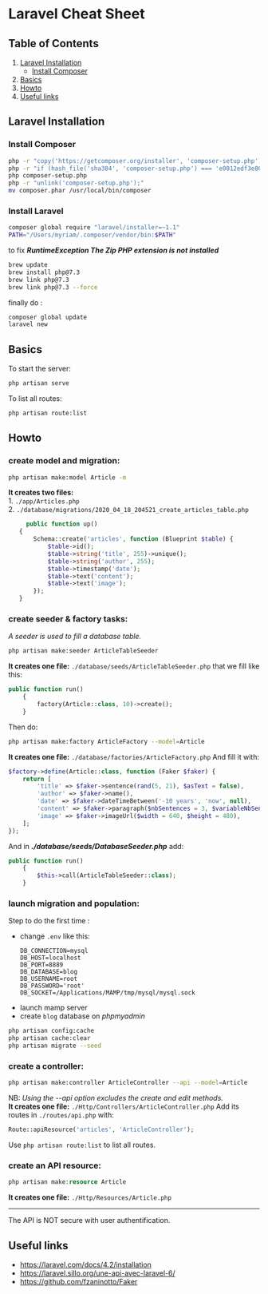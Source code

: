 # Laravel Cheat Sheet
## Table of Contents
1. [Laravel Installation](#LaravelInstallation)  
    - [Install Composer](#InstallComposer)
2. [Basics](#Basics)
3. [Howto](#Howto)
4. [Useful links](#Usefullinks)
## Laravel Installation <a name="LaravelInstallation"></a>
### Install Composer <a name="InstallComposer"></a>
``` sh
php -r "copy('https://getcomposer.org/installer', 'composer-setup.php');"
php -r "if (hash_file('sha384', 'composer-setup.php') === 'e0012edf3e80b6978849f5eff0d4b4e4c79ff1609dd1e613307e16318854d24ae64f26d17af3ef0bf7cfb710ca74755a') { echo 'Installer verified'; } else { echo 'Installer corrupt'; unlink('composer-setup.php'); } echo PHP_EOL;"
php composer-setup.php
php -r "unlink('composer-setup.php');"
mv composer.phar /usr/local/bin/composer
```
### Install Laravel <a name="InstallLaravel"></a>
``` bash
composer global require "laravel/installer=~1.1"
PATH="/Users/myriam/.composer/vendor/bin:$PATH"
```
to fix ***RuntimeException The Zip PHP extension is not installed***
``` bash
brew update
brew install php@7.3
brew link php@7.3
brew link php@7.3 --force
```
finally do :
``` bash
composer global update
laravel new
```
## Basics <a name="Basics"></a>
To start the server:  
``` bash
php artisan serve
```
To list all routes:  
``` bash
php artisan route:list
```
## Howto <a name="Howto"></a>
### create model and migration: <a name="create_model_and_migration"></a>
``` bash
php artisan make:model Article -m
```

  __It creates two files:__  
    1. ```./app/Articles.php```  
    2. ```./database/migrations/2020_04_18_204521_create_articles_table.php```  
 ``` php
      public function up()
    {
        Schema::create('articles', function (Blueprint $table) {
            $table->id();
            $table->string('title', 255)->unique();
            $table->string('author', 255);
            $table->timestamp('date');
            $table->text('content');
            $table->text('image');
        });
    }
```
### create seeder & factory tasks: <a name="create_seeder_&_factory_tasks"></a>
*A seeder is used to fill a database table.*
``` bash
php artisan make:seeder ArticleTableSeeder
```
__It creates one file:__ ```./database/seeds/ArticleTableSeeder.php```
that we fill like this:
```php
public function run()
    {
        factory(Article::class, 10)->create();
    }
```
Then do:
``` bash
php artisan make:factory ArticleFactory --model=Article
```
__It creates one file:__ ```./database/factories/ArticleFactory.php```
And fill it with:
```php
$factory->define(Article::class, function (Faker $faker) {
    return [
        'title' => $faker->sentence(rand(5, 21), $asText = false),
        'author' => $faker->name(),
        'date' => $faker->dateTimeBetween('-10 years', 'now', null),
        'content' => $faker->paragraph($nbSentences = 3, $variableNbSentences = true),
        'image' => $faker->imageUrl($width = 640, $height = 480),
    ];
});

```
And in ***./database/seeds/DatabaseSeeder.php*** add:
``` php
public function run()
    {
        $this->call(ArticleTableSeeder::class);
    }
```
### launch migration and population: <a name="launch_migration_and_population"></a>
Step to do the first time :  
- change ```.env``` like this:
  ```
  DB_CONNECTION=mysql
  DB_HOST=localhost
  DB_PORT=8889
  DB_DATABASE=blog
  DB_USERNAME=root
  DB_PASSWORD='root'
  DB_SOCKET=/Applications/MAMP/tmp/mysql/mysql.sock
  ```
- launch mamp server
- create ```blog``` database on *phpmyadmin*
``` bash
php artisan config:cache 
php artisan cache:clear 
php artisan migrate --seed
```
### create a controller: <a name="create_a_controller"></a>
``` bash
php artisan make:controller ArticleController --api --model=Article
```
NB: *Using the --api option excludes the create and edit methods.*  
__It creates one file:__ ```./Http/Controllers/ArticleController.php```
Add its routes in ```./routes/api.php``` with:
``` php
Route::apiResource('articles', 'ArticleController');
```
Use ``` php artisan route:list ``` to list all routes.  
### create an API resource: <a name="create_an_API_resource"></a>
``` php
php artisan make:resource Article
```
__It creates one file:__ ```./Http/Resources/Article.php```
***
The API is NOT secure with user authentification.
## Useful links <a name="Usefullinks"></a>
- https://laravel.com/docs/4.2/installation
- https://laravel.sillo.org/une-api-avec-laravel-6/
- https://github.com/fzaninotto/Faker
